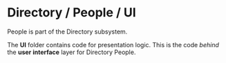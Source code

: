 # Directory / People / UI

People is part of the Directory subsystem.
  
The **UI** folder contains code for presentation logic. This is the code *behind* the **user interface** layer for Directory People.
